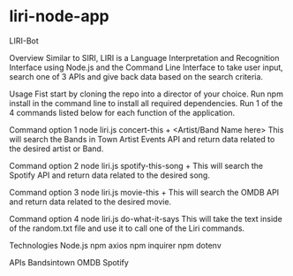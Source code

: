 # liri-node-app
LIRI-Bot

Overview
Similar to SIRI, LIRI is a Language Interpretation and Recognition Interface using Node.js and the Command Line Interface to take user input, search one of 3 APIs and give back data based on the search criteria.

Usage
Fist start by cloning the repo into a director of your choice.
Run npm install in the command line to install all required dependencies.
Run 1 of the 4 commands listed below for each function of the application.

Command option 1 node liri.js concert-this + <Artist/Band Name here> This will search the Bands in Town Artist Events API and return data related to the desired artist or Band. 

Command option 2 node liri.js spotify-this-song + <song name here> This will search the Spotify API and return data related to the desired song. 

Command option 3 node liri.js movie-this + <movie name here> This will search the OMDB API and return data related to the desired movie. 

Command option 4 node liri.js do-what-it-says This will take the text inside of the random.txt file and use it to call one of the Liri commands.

Technologies
Node.js
npm axios
npm inquirer
npm dotenv

APIs
Bandsintown
OMDB
Spotify